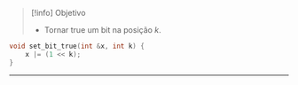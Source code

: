 > [!info] Objetivo
> - Tornar true um bit na posição $k$.

```cpp
void set_bit_true(int &x, int k) {
	x |= (1 << k);
}
```

---